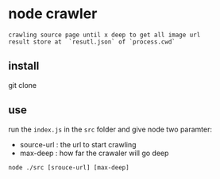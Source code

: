 # node crawler
    crawling source page until x deep to get all image url 
    result store at  `resutl.json` of `process.cwd`

## install 
git clone  

## use

run the `index.js` in the `src` folder and give node two paramter:
- source-url : the url to start crawling 
- max-deep : how far the crawaler will go deep

```
node ./src [srouce-url] [max-deep]
```
